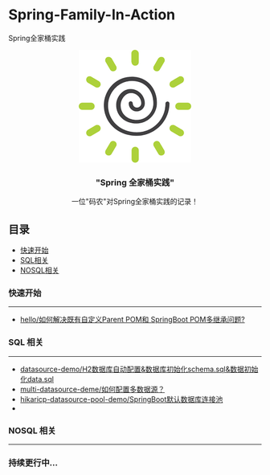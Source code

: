 # Spring-Family-In-Action

Spring全家桶实践

<p align="center">
    <a href="https://github.com/WSharkCoder/Spring-Family-In-Action">
         <img src="IMG/Spring.png" alt="Logo" width="224" height="225"/>
    </a>
    <h3 align="center">"Spring 全家桶实践"</h3>
	<p align="center">
        一位"码农"对Spring全家桶实践的记录！
	</p>
</p>

## 目录

- [快速开始](#快速开始)
- [SQL相关](#SQL相关)
- [NOSQL相关](#NOSQL相关)
### 快速开始

----

+ [hello/如何解决既有自定义Parent POM和 SpringBoot POM多继承问题?](https://github.com/WSharkCoder/Spring-Family-In-Action/tree/master/hello)

### SQL 相关

----

+ [datasource-demo/H2数据库自动配置&数据库初始化schema.sql&数据初始化data.sql](https://github.com/WSharkCoder/Spring-Family-In-Action/tree/master/datasource-demo)
+ [multi-datasource-deme/如何配置多数据源？](https://github.com/WSharkCoder/Spring-Family-In-Action/tree/master/multi-datasource-demo)
+ [hikaricp-datasource-pool-demo/SpringBoot默认数据库连接池](https://github.com/WSharkCoder/Spring-Family-In-Action/tree/master/hikaricp-datasource-pool-demo)
+  

### NOSQL 相关

----

 





### 持续更行中...







 

